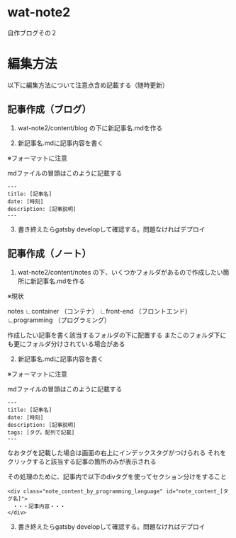 # wat-note2

自作ブログその２

# 編集方法

以下に編集方法について注意点含め記載する（随時更新）

## 記事作成（ブログ）

1. wat-note2/content/blog の下に新記事名.mdを作る

2. 新記事名.mdに記事内容を書く

※フォーマットに注意

mdファイルの冒頭はこのように記載する

```
---
title: [記事名]
date: [時刻]
description: [記事説明]
---
```

3. 書き終えたらgatsby developして確認する。問題なければデプロイ

## 記事作成（ノート）

1. wat-note2/content/notes の下、いくつかフォルダがあるので作成したい箇所に新記事名.mdを作る

※現状

notes
∟container      （コンテナ）
∟front-end      （フロントエンド）
∟programming    （プログラミング）

作成したい記事を書く該当するフォルダの下に配置する
またこのフォルダ下にも更にフォルダ分けされている場合がある

2. 新記事名.mdに記事内容を書く

※フォーマットに注意

mdファイルの冒頭はこのように記載する

```
---
title: [記事名]
date: [時刻]
description: [記事説明]
tags: [タグ。配列で記載]
---
```

なおタグを記載した場合は画面の右上にインデックスタグがつけられる
それをクリックすると該当する記事の箇所のみが表示される

その処理のために、記事内で以下のdivタグを使ってセクション分けをすること

```
<div class="note_content_by_programming_language" id="note_content_[タグ名]">
　・・・記事内容・・・
</div>
```

3. 書き終えたらgatsby developして確認する。問題なければデプロイ
